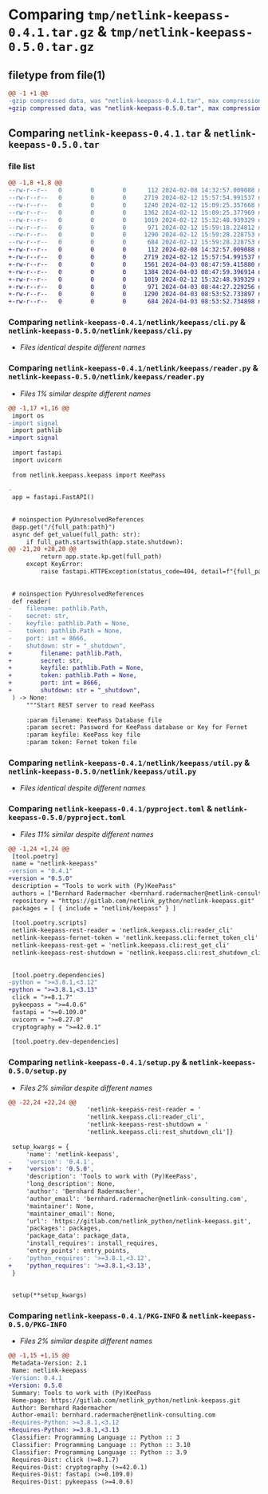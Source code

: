 # Comparing `tmp/netlink-keepass-0.4.1.tar.gz` & `tmp/netlink-keepass-0.5.0.tar.gz`

## filetype from file(1)

```diff
@@ -1 +1 @@
-gzip compressed data, was "netlink-keepass-0.4.1.tar", max compression
+gzip compressed data, was "netlink-keepass-0.5.0.tar", max compression
```

## Comparing `netlink-keepass-0.4.1.tar` & `netlink-keepass-0.5.0.tar`

### file list

```diff
@@ -1,8 +1,8 @@
--rw-r--r--   0        0        0      112 2024-02-08 14:32:57.009088 netlink-keepass-0.4.1/netlink/keepass/__init__.py
--rw-r--r--   0        0        0     2719 2024-02-12 15:57:54.991537 netlink-keepass-0.4.1/netlink/keepass/cli.py
--rw-r--r--   0        0        0     1240 2024-02-12 15:09:25.357668 netlink-keepass-0.4.1/netlink/keepass/keepass.py
--rw-r--r--   0        0        0     1362 2024-02-12 15:09:25.377969 netlink-keepass-0.4.1/netlink/keepass/reader.py
--rw-r--r--   0        0        0     1019 2024-02-12 15:32:48.939329 netlink-keepass-0.4.1/netlink/keepass/util.py
--rw-r--r--   0        0        0      971 2024-02-12 15:59:18.224812 netlink-keepass-0.4.1/pyproject.toml
--rw-r--r--   0        0        0     1290 2024-02-12 15:59:28.228753 netlink-keepass-0.4.1/setup.py
--rw-r--r--   0        0        0      684 2024-02-12 15:59:28.228753 netlink-keepass-0.4.1/PKG-INFO
+-rw-r--r--   0        0        0      112 2024-02-08 14:32:57.009088 netlink-keepass-0.5.0/netlink/keepass/__init__.py
+-rw-r--r--   0        0        0     2719 2024-02-12 15:57:54.991537 netlink-keepass-0.5.0/netlink/keepass/cli.py
+-rw-r--r--   0        0        0     1561 2024-04-03 08:47:59.415880 netlink-keepass-0.5.0/netlink/keepass/keepass.py
+-rw-r--r--   0        0        0     1384 2024-04-03 08:47:59.396914 netlink-keepass-0.5.0/netlink/keepass/reader.py
+-rw-r--r--   0        0        0     1019 2024-02-12 15:32:48.939329 netlink-keepass-0.5.0/netlink/keepass/util.py
+-rw-r--r--   0        0        0      971 2024-04-03 08:44:27.229256 netlink-keepass-0.5.0/pyproject.toml
+-rw-r--r--   0        0        0     1290 2024-04-03 08:53:52.733897 netlink-keepass-0.5.0/setup.py
+-rw-r--r--   0        0        0      684 2024-04-03 08:53:52.734898 netlink-keepass-0.5.0/PKG-INFO
```

### Comparing `netlink-keepass-0.4.1/netlink/keepass/cli.py` & `netlink-keepass-0.5.0/netlink/keepass/cli.py`

 * *Files identical despite different names*

### Comparing `netlink-keepass-0.4.1/netlink/keepass/reader.py` & `netlink-keepass-0.5.0/netlink/keepass/reader.py`

 * *Files 1% similar despite different names*

```diff
@@ -1,17 +1,16 @@
 import os
-import signal
 import pathlib
+import signal
 
 import fastapi
 import uvicorn
 
 from netlink.keepass.keepass import KeePass
 
-
 app = fastapi.FastAPI()
 
 
 # noinspection PyUnresolvedReferences
 @app.get("/{full_path:path}")
 async def get_value(full_path: str):
     if full_path.startswith(app.state.shutdown):
@@ -21,20 +20,20 @@
         return app.state.kp.get(full_path)
     except KeyError:
         raise fastapi.HTTPException(status_code=404, detail=f"{full_path} not found")
 
 
 # noinspection PyUnresolvedReferences
 def reader(
-    filename: pathlib.Path,
-    secret: str,
-    keyfile: pathlib.Path = None,
-    token: pathlib.Path = None,
-    port: int = 8666,
-    shutdown: str = "_shutdown",
+        filename: pathlib.Path,
+        secret: str,
+        keyfile: pathlib.Path = None,
+        token: pathlib.Path = None,
+        port: int = 8666,
+        shutdown: str = "_shutdown",
 ) -> None:
     """Start REST server to read KeePass
 
     :param filename: KeePass Database file
     :param secret: Password for KeePass database or Key for Fernet
     :param keyfile: KeePass key file
     :param token: Fernet token file
```

### Comparing `netlink-keepass-0.4.1/netlink/keepass/util.py` & `netlink-keepass-0.5.0/netlink/keepass/util.py`

 * *Files identical despite different names*

### Comparing `netlink-keepass-0.4.1/pyproject.toml` & `netlink-keepass-0.5.0/pyproject.toml`

 * *Files 11% similar despite different names*

```diff
@@ -1,24 +1,24 @@
 [tool.poetry]
 name = "netlink-keepass"
-version = "0.4.1"
+version = "0.5.0"
 description = "Tools to work with (Py)KeePass"
 authors = ["Bernhard Radermacher <bernhard.radermacher@netlink-consulting.com>"]
 repository = "https://gitlab.com/netlink_python/netlink-keepass.git"
 packages = [ { include = "netlink/keepass" } ]
 
 [tool.poetry.scripts]
 netlink-keepass-rest-reader = 'netlink.keepass.cli:reader_cli'
 netlink-keepass-fernet-token = 'netlink.keepass.cli:fernet_token_cli'
 netlink-keepass-rest-get = 'netlink.keepass.cli:rest_get_cli'
 netlink-keepass-rest-shutdown = 'netlink.keepass.cli:rest_shutdown_cli'
 
 
 [tool.poetry.dependencies]
-python = ">=3.8.1,<3.12"
+python = ">=3.8.1,<3.13"
 click = ">=8.1.7"
 pykeepass = ">=4.0.6"
 fastapi = ">=0.109.0"
 uvicorn = ">=0.27.0"
 cryptography = ">=42.0.1"
 
 [tool.poetry.dev-dependencies]
```

### Comparing `netlink-keepass-0.4.1/setup.py` & `netlink-keepass-0.5.0/setup.py`

 * *Files 2% similar despite different names*

```diff
@@ -22,24 +22,24 @@
                      'netlink-keepass-rest-reader = '
                      'netlink.keepass.cli:reader_cli',
                      'netlink-keepass-rest-shutdown = '
                      'netlink.keepass.cli:rest_shutdown_cli']}
 
 setup_kwargs = {
     'name': 'netlink-keepass',
-    'version': '0.4.1',
+    'version': '0.5.0',
     'description': 'Tools to work with (Py)KeePass',
     'long_description': None,
     'author': 'Bernhard Radermacher',
     'author_email': 'bernhard.radermacher@netlink-consulting.com',
     'maintainer': None,
     'maintainer_email': None,
     'url': 'https://gitlab.com/netlink_python/netlink-keepass.git',
     'packages': packages,
     'package_data': package_data,
     'install_requires': install_requires,
     'entry_points': entry_points,
-    'python_requires': '>=3.8.1,<3.12',
+    'python_requires': '>=3.8.1,<3.13',
 }
 
 
 setup(**setup_kwargs)
```

### Comparing `netlink-keepass-0.4.1/PKG-INFO` & `netlink-keepass-0.5.0/PKG-INFO`

 * *Files 2% similar despite different names*

```diff
@@ -1,15 +1,15 @@
 Metadata-Version: 2.1
 Name: netlink-keepass
-Version: 0.4.1
+Version: 0.5.0
 Summary: Tools to work with (Py)KeePass
 Home-page: https://gitlab.com/netlink_python/netlink-keepass.git
 Author: Bernhard Radermacher
 Author-email: bernhard.radermacher@netlink-consulting.com
-Requires-Python: >=3.8.1,<3.12
+Requires-Python: >=3.8.1,<3.13
 Classifier: Programming Language :: Python :: 3
 Classifier: Programming Language :: Python :: 3.10
 Classifier: Programming Language :: Python :: 3.9
 Requires-Dist: click (>=8.1.7)
 Requires-Dist: cryptography (>=42.0.1)
 Requires-Dist: fastapi (>=0.109.0)
 Requires-Dist: pykeepass (>=4.0.6)
```

